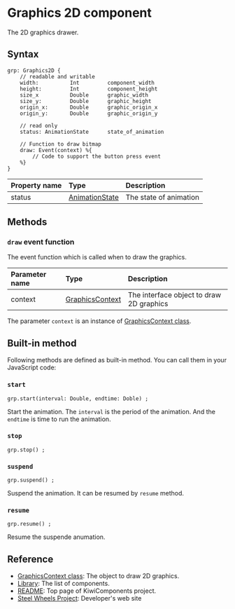 # Graphics 2D component
The 2D graphics drawer.  

## Syntax
````
grp: Graphics2D {
    // readable and writable
    width:          Int         component_width
    height:         Int         component_height
    size_x          Double      graphic_width
    size_y:         Double      graphic_height
    origin_x:       Double      graphic_origin_x
    origin_y:       Double      graphic_origin_y

    // read only
    status: AnimationState      state_of_animation

    // Function to draw bitmap
    draw: Event(context) %{
        // Code to support the button press event
    %}
}
````

|Property name  |Type       |Description        |
|:--            |:--        |:--                |
|status         |[AnimationState](https://github.com/steelwheels/KiwiScript/blob/master/KiwiLibrary/Document/Enum/AnimationState.md)     |The state of animation    |

## Methods
### `draw` event function
The event function which is called when to draw the graphics.

|Parameter name |Type   |Description                    |
|:---           |:---   |:---                           |
|context        |[GraphicsContext](https://github.com/steelwheels/KiwiScript/blob/master/KiwiLibrary/Document/Class/GraphicsContext.md)  |The interface object to draw 2D graphics  |

The parameter `context` is an instance of [GraphicsContext class](
https://github.com/steelwheels/KiwiScript/blob/master/KiwiLibrary/Document/Class/GraphicsContext.md).

## Built-in method
Following methods are defined as built-in method. 
You can call them in your JavaScript code:

### `start`
````
grp.start(interval: Double, endtime: Doble) ;
````
Start the animation. The `interval` is the period of the animation. And the `endtime` is time to run the animation.

### `stop`
````
grp.stop() ;
````

### `suspend`
````
grp.suspend() ;
````
Suspend the animation. It can be resumed by `resume` method.

### `resume`
````
grp.resume() ;
````
Resume the suspende anumation.

## Reference
* [GraphicsContext class](
https://github.com/steelwheels/KiwiScript/blob/master/KiwiLibrary/Document/Class/GraphicsContext.md): The object to draw 2D graphics.
* [Library](https://github.com/steelwheels/KiwiCompnents/blob/master/Document/Library.md): The list of components. 
* [README](https://github.com/steelwheels/KiwiCompnents): Top page of KiwiComponents project.
* [Steel Wheels Project](https://steelwheels.github.io): Developer's web site


